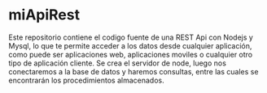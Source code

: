 # miApiRest
Este repositorio contiene el codigo fuente de una REST Api con Nodejs y Mysql, lo que te permite acceder a los datos desde cualquier aplicación, como puede ser aplicaciones web, aplicaciones moviles o cualquier otro tipo de aplicación cliente.
Se crea el servidor de node, luego nos conectaremos a la base de datos y haremos consultas, entre las cuales se encontrarán los procedimientos almacenados.
